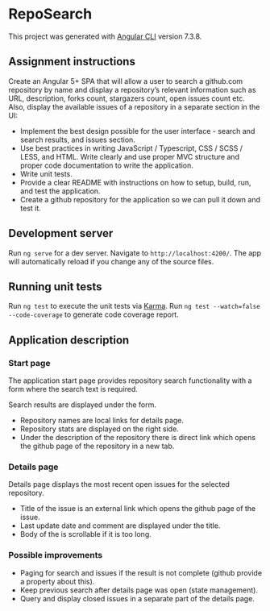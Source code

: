 # RepoSearch

This project was generated with [Angular CLI](https://github.com/angular/angular-cli) version 7.3.8.

## Assignment instructions

Create an Angular 5+ SPA that will allow a user to search a github.com repository by name and display a repository’s relevant information such as URL, description, forks count, stargazers
count, open issues count etc. Also, display the available issues of a repository in a separate
section in the UI:
* Implement the best design possible for the user interface - search and search results,
and issues section.
* Use best practices in writing JavaScript / Typescript, CSS / SCSS / LESS, and HTML.
Write clearly and use proper MVC structure and proper code documentation to write the
application.
* Write unit tests.
* Provide a clear README with instructions on how to setup, build, run, and test the
application.
* Create a github repository for the application so we can pull it down and test it.

## Development server

Run `ng serve` for a dev server. Navigate to `http://localhost:4200/`. The app will automatically reload if you change any of the source files.

## Running unit tests

Run `ng test` to execute the unit tests via [Karma](https://karma-runner.github.io).
Run `ng test --watch=false --code-coverage` to generate code coverage report.

## Application description

### Start page

The application start page provides repository search functionality with a form where the search text is required.

Search results are displayed under the form.

* Repository names are local links for details page. 
* Repository stats are displayed on the right side.
* Under the description of the repository there is direct link which opens the github page of the repository in a new tab.

### Details page

Details page displays the most recent open issues for the selected repository.

* Title of the issue is an external link which opens the github page of the issue.
* Last update date and comment are displayed under the title.
* Body of the is scrollable if it is too long.

### Possible improvements

* Paging for search and issues if the result is not complete (github provide a property about this).
* Keep previous search after details page was open (state management).
* Query and display closed issues in a separate part of the details page.
